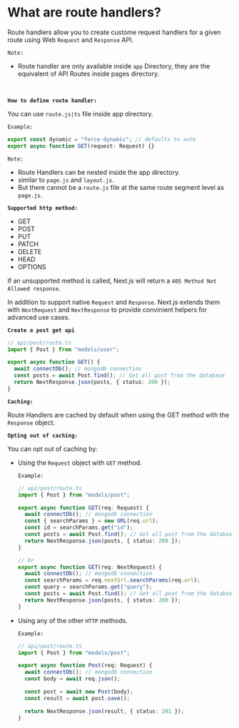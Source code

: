 # What are route handlers?

Route handlers allow you to create custome request handlers for a given route using Web `Request` and `Response` API.

`Note:`

- Route handler are only available inside `app` Directory, they are the equivalent of API Routes inside pages directory.

<br />

**`How to define route handler:`**

You can use `route.js|ts` file inside app directory.

`Example:`

```ts
export const dynamic = "force-dynamic"; // defaults to auto
export async function GET(request: Request) {}
```

`Note:`

- Route Handlers can be nested inside the app directory.
- similar to `page.js` and `layout.js`.
- But there cannot be a `route.js` file at the same route segment level as `page.js`.

**`Supported http method:`**

- GET
- POST
- PUT
- PATCH
- DELETE
- HEAD
- OPTIONS

If an unsupported method is called, Next.js will return a `405 Method Not Allowed response`.

In addition to support native `Request` and `Response`. Next.js extends them with `NextRequest` and `NextResponse` to provide convinient helpers for advanced use cases.

**`Create a post get api`**

```ts
// api/post/route.ts
import { Post } from "models/user";

export async function GET() {
  await connectDb(); // mongodb connection
  const posts = await Post.find(); // Get all post from the database
  return NextResponse.json(posts, { status: 200 });
}
```

**`Caching:`**

Route Handlers are cached by default when using the GET method with the `Response` object.

**`Opting out of caching:`**

You can opt out of caching by:

- Using the `Request` object with `GET` method.

  `Example:`

  ```ts
  // api/post/route.ts
  import { Post } from "models/post";

  export async function GET(req: Request) {
    await connectDb(); // mongodb connection
    const { searchParams } = new URL(req.url);
    const id = searchParams.get("id");
    const posts = await Post.find(); // Get all post from the database
    return NextResponse.json(posts, { status: 200 });
  }

  // Or
  export async function GET(req: NextRequest) {
    await connectDb(); // mongodb connection
    const searchParams = req.nextUrl.searchParams(req.url);
    const query = searchParams.get("query");
    const posts = await Post.find(); // Get all post from the database
    return NextResponse.json(posts, { status: 200 });
  }
  ```

- Using any of the other `HTTP` methods.

  `Example:`

  ```ts
  // api/post/route.ts
  import { Post } from "models/post";

  export async function Post(req: Request) {
    await connectDb(); // mongodb connection
    const body = await req.json();

    const post = await new Post(body);
    const result = await post.save();

    return NextResponse.json(result, { status: 201 });
  }
  ```
